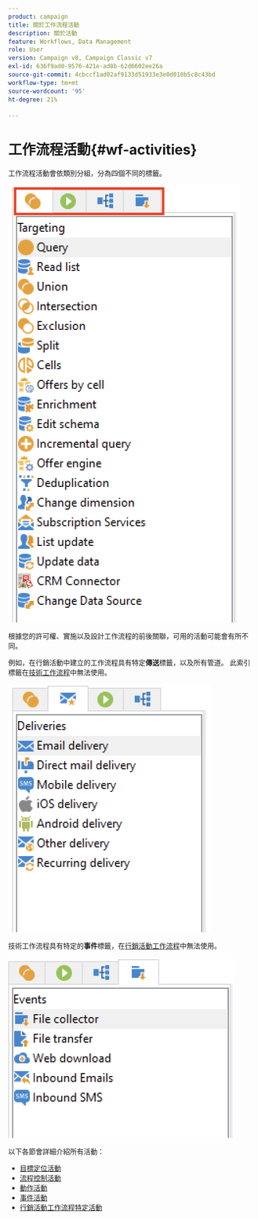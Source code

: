 ```yaml
---
product: campaign
title: 關於工作流程活動
description: 關於活動
feature: Workflows, Data Management
role: User
version: Campaign v8, Campaign Classic v7
exl-id: 636f9ad0-9576-421e-ad8b-62d6602ee26a
source-git-commit: 4cbccf1ad02af9133d51933e3e0d010b5c8c43bd
workflow-type: tm+mt
source-wordcount: '95'
ht-degree: 21%

---
```


# 工作流程活動{#wf-activities}

工作流程活動會依類別分組，分為四個不同的標籤。

![](assets/wf-activity-tabs.png)

根據您的許可權、實施以及設計工作流程的前後關聯，可用的活動可能會有所不同。

例如，在行銷活動中建立的工作流程具有特定&#x200B;**傳送**&#x200B;標籤，以及所有管道。 此索引標籤在[技術工作流程](technical-workflows.md)中無法使用。

![](assets/campaign-wf-activities.png)

技術工作流程具有特定的&#x200B;**事件**&#x200B;標籤，在[行銷活動工作流程](campaign-workflows.md)中無法使用。

![](assets/tech-wf-activities.png)

以下各節會詳細介紹所有活動：

* [目標定位活動](targeting-activities.md)
* [流程控制活動](flow-control-activities.md)
* [動作活動](action-activities.md)
* [事件活動](event-activities.md)
* [行銷活動工作流程特定活動](../campaigns/marketing-campaign-deliveries.md)
